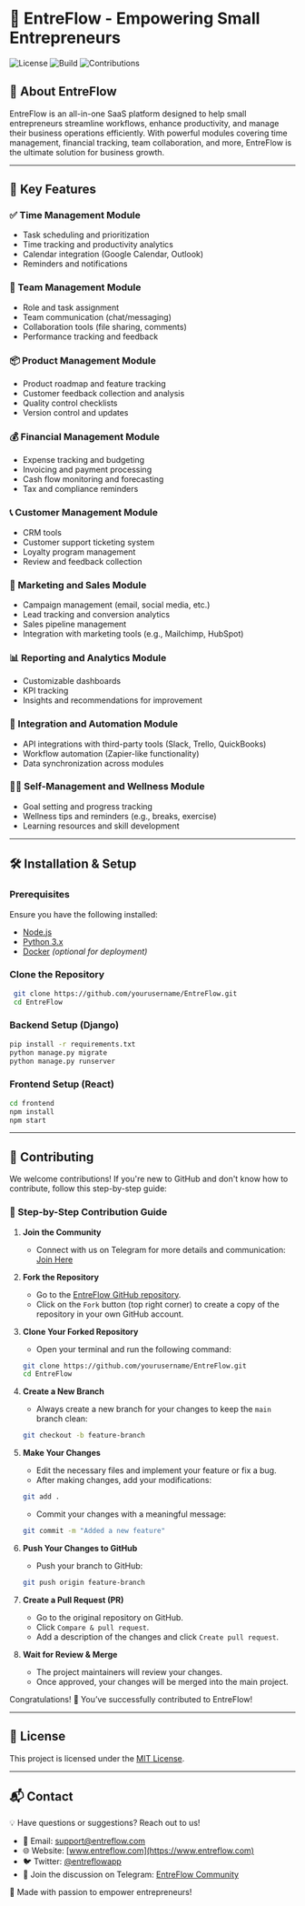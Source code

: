 # 🚀 EntreFlow - Empowering Small Entrepreneurs

![License](https://img.shields.io/badge/license-MIT-blue.svg)
![Build](https://img.shields.io/badge/build-passing-brightgreen.svg)
![Contributions](https://img.shields.io/badge/contributions-welcome-orange.svg)

## 📌 About EntreFlow
EntreFlow is an all-in-one SaaS platform designed to help small entrepreneurs streamline workflows, enhance productivity, and manage their business operations efficiently. With powerful modules covering time management, financial tracking, team collaboration, and more, EntreFlow is the ultimate solution for business growth.

---

## 🌟 Key Features

### ✅ Time Management Module
- Task scheduling and prioritization
- Time tracking and productivity analytics
- Calendar integration (Google Calendar, Outlook)
- Reminders and notifications

### 👥 Team Management Module
- Role and task assignment
- Team communication (chat/messaging)
- Collaboration tools (file sharing, comments)
- Performance tracking and feedback

### 📦 Product Management Module
- Product roadmap and feature tracking
- Customer feedback collection and analysis
- Quality control checklists
- Version control and updates

### 💰 Financial Management Module
- Expense tracking and budgeting
- Invoicing and payment processing
- Cash flow monitoring and forecasting
- Tax and compliance reminders

### 📞 Customer Management Module
- CRM tools
- Customer support ticketing system
- Loyalty program management
- Review and feedback collection

### 📢 Marketing and Sales Module
- Campaign management (email, social media, etc.)
- Lead tracking and conversion analytics
- Sales pipeline management
- Integration with marketing tools (e.g., Mailchimp, HubSpot)

### 📊 Reporting and Analytics Module
- Customizable dashboards
- KPI tracking
- Insights and recommendations for improvement

### 🔗 Integration and Automation Module
- API integrations with third-party tools (Slack, Trello, QuickBooks)
- Workflow automation (Zapier-like functionality)
- Data synchronization across modules

### 🧘‍♂️ Self-Management and Wellness Module
- Goal setting and progress tracking
- Wellness tips and reminders (e.g., breaks, exercise)
- Learning resources and skill development

---

## 🛠 Installation & Setup

### Prerequisites
Ensure you have the following installed:
- [Node.js](https://nodejs.org/)
- [Python 3.x](https://www.python.org/)
- [Docker](https://www.docker.com/) *(optional for deployment)*

### Clone the Repository
```sh
 git clone https://github.com/yourusername/EntreFlow.git
 cd EntreFlow
```

### Backend Setup (Django)
```sh
pip install -r requirements.txt
python manage.py migrate
python manage.py runserver
```

### Frontend Setup (React)
```sh
cd frontend
npm install
npm start
```

---

## 🤝 Contributing
We welcome contributions! If you're new to GitHub and don't know how to contribute, follow this step-by-step guide:

### 📌 Step-by-Step Contribution Guide

1. **Join the Community**
   - Connect with us on Telegram for more details and communication: [Join Here](https://t.me/+0u6528u72UI1ZjBl)

2. **Fork the Repository**
   - Go to the [EntreFlow GitHub repository](https://github.com/yourusername/EntreFlow).
   - Click on the `Fork` button (top right corner) to create a copy of the repository in your own GitHub account.

3. **Clone Your Forked Repository**
   - Open your terminal and run the following command:
   ```sh
   git clone https://github.com/yourusername/EntreFlow.git
   cd EntreFlow
   ```

4. **Create a New Branch**
   - Always create a new branch for your changes to keep the `main` branch clean:
   ```sh
   git checkout -b feature-branch
   ```

5. **Make Your Changes**
   - Edit the necessary files and implement your feature or fix a bug.
   - After making changes, add your modifications:
   ```sh
   git add .
   ```
   - Commit your changes with a meaningful message:
   ```sh
   git commit -m "Added a new feature"
   ```

6. **Push Your Changes to GitHub**
   - Push your branch to GitHub:
   ```sh
   git push origin feature-branch
   ```

7. **Create a Pull Request (PR)**
   - Go to the original repository on GitHub.
   - Click `Compare & pull request`.
   - Add a description of the changes and click `Create pull request`.

8. **Wait for Review & Merge**
   - The project maintainers will review your changes.
   - Once approved, your changes will be merged into the main project.

Congratulations! 🎉 You’ve successfully contributed to EntreFlow!

---

## 📜 License
This project is licensed under the [MIT License](LICENSE).

---

## 📬 Contact
💡 Have questions or suggestions? Reach out to us!
- 📧 Email: support@entreflow.com
- 🌐 Website: [www.entreflow.com](https://www.entreflow.com)
- 🐦 Twitter: [@entreflowapp](https://twitter.com/entreflowapp)
- 💬 Join the discussion on Telegram: [EntreFlow Community](https://t.me/+0u6528u72UI1ZjBl)

💙 Made with passion to empower entrepreneurs!
